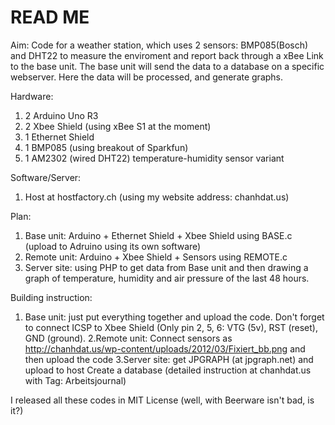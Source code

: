 READ ME
==========
Aim: Code for a weather station, which uses 2 sensors: BMP085(Bosch) and DHT22 to measure the enviroment and report back through a xBee Link to the base unit. The base unit will send the data to a database on a specific webserver. Here the data will be processed, and generate graphs.

Hardware:
1. 2 Arduino Uno R3
2. 2 Xbee Shield (using xBee S1 at the moment)
3. 1 Ethernet Shield
4. 1 BMP085 (using breakout of Sparkfun)
5. 1 AM2302 (wired DHT22) temperature-humidity sensor variant

Software/Server:
1. Host at hostfactory.ch (using my website address: chanhdat.us)

Plan:
1. Base unit: Arduino + Ethernet Shield + Xbee Shield
using BASE.c (upload to Adruino using its own software)
2. Remote unit: Arduino + Xbee Shield + Sensors
using REMOTE.c
3. Server site: using PHP to get data from Base unit and then drawing a graph of temperature, humidity and air pressure of the last 48 hours.

Building instruction:
1. Base unit: just put everything together and upload the code.
Don't forget to connect ICSP to Xbee Shield (Only pin 2, 5, 6: VTG (5v), RST (reset), GND (ground).
2.Remote unit: Connect sensors as http://chanhdat.us/wp-content/uploads/2012/03/Fixiert_bb.png
and then upload the code
3.Server site: get JPGRAPH (at jpgraph.net) and upload to host
Create a database (detailed instruction at chanhdat.us with Tag: Arbeitsjournal)

I released all these codes in MIT License (well, with Beerware isn't bad, is it?)